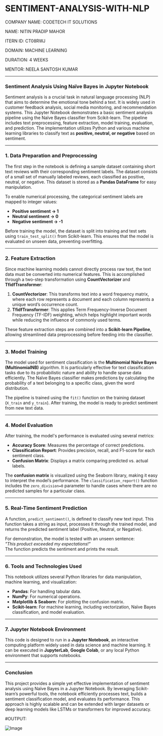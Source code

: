 # SENTIMENT-ANALYSIS-WITH-NLP

COMPANY NAME: CODETECH IT SOLUTIONS

NAME: NITIN PRADIP MAHOR

ITERN ID: CT08RWJ

DOMAIN: MACHINE LEARNING

DURATION: 4 WEEKS

MENTOR: NEELA SANTOSH KUMAR



---

### **Sentiment Analysis Using Naïve Bayes in Jupyter Notebook**
Sentiment analysis is a crucial task in natural language processing (NLP) that aims to determine the emotional tone behind a text. It is widely used in customer feedback analysis, social media monitoring, and recommendation systems. This Jupyter Notebook demonstrates a basic sentiment analysis pipeline using the Naïve Bayes classifier from Scikit-learn. The pipeline includes text preprocessing, feature extraction, model training, evaluation, and prediction. The implementation utilizes Python and various machine learning libraries to classify text as **positive, neutral, or negative** based on sentiment.

---

### **1. Data Preparation and Preprocessing**
The first step in the notebook is defining a sample dataset containing short text reviews with their corresponding sentiment labels. The dataset consists of a small set of manually labeled reviews, each classified as positive, neutral, or negative. This dataset is stored as a **Pandas DataFrame** for easy manipulation.

To enable numerical processing, the categorical sentiment labels are mapped to integer values:
- **Positive sentiment → 1**
- **Neutral sentiment → 0**
- **Negative sentiment → -1**

Before training the model, the dataset is split into training and test sets using `train_test_split()` from Scikit-learn. This ensures that the model is evaluated on unseen data, preventing overfitting.

---

### **2. Feature Extraction**
Since machine learning models cannot directly process raw text, the text data must be converted into numerical features. This is accomplished through a two-step transformation using **CountVectorizer** and **TfidfTransformer**:

1. **CountVectorizer**: This transforms text into a word frequency matrix, where each row represents a document and each column represents a unique word’s occurrence count.
2. **TfidfTransformer**: This applies Term Frequency-Inverse Document Frequency (TF-IDF) weighting, which helps highlight important words while reducing the influence of commonly used terms.

These feature extraction steps are combined into a **Scikit-learn Pipeline**, allowing streamlined data preprocessing before feeding into the classifier.

---

### **3. Model Training**
The model used for sentiment classification is the **Multinomial Naïve Bayes (MultinomialNB)** algorithm. It is particularly effective for text classification tasks due to its probabilistic nature and ability to handle sparse data efficiently. The Naïve Bayes classifier makes predictions by calculating the probability of a text belonging to a specific class, given the word distribution.

The pipeline is trained using the `fit()` function on the training dataset (`X_train` and `y_train`). After training, the model is ready to predict sentiment from new text data.

---

### **4. Model Evaluation**
After training, the model's performance is evaluated using several metrics:

- **Accuracy Score**: Measures the percentage of correct predictions.
- **Classification Report**: Provides precision, recall, and F1-score for each sentiment class.
- **Confusion Matrix**: Displays a matrix comparing predicted vs. actual labels.

The **confusion matrix** is visualized using the Seaborn library, making it easy to interpret the model’s performance. The `classification_report()` function includes the `zero_division=0` parameter to handle cases where there are no predicted samples for a particular class.

---

### **5. Real-Time Sentiment Prediction**
A function, `predict_sentiment()`, is defined to classify new text input. This function takes a string as input, processes it through the trained model, and returns the predicted sentiment label (Positive, Neutral, or Negative). 

For demonstration, the model is tested with an unseen sentence:  
*"This product exceeded my expectations!"*  
The function predicts the sentiment and prints the result.

---

### **6. Tools and Technologies Used**
This notebook utilizes several Python libraries for data manipulation, machine learning, and visualization:

- **Pandas**: For handling tabular data.
- **NumPy**: For numerical operations.
- **Matplotlib & Seaborn**: For plotting the confusion matrix.
- **Scikit-learn**: For machine learning, including vectorization, Naïve Bayes classification, and model evaluation.

---

### **7. Jupyter Notebook Environment**
This code is designed to run in a **Jupyter Notebook**, an interactive computing platform widely used in data science and machine learning. It can be executed in **JupyterLab**, **Google Colab**, or any local Python environment that supports notebooks.

---

### **Conclusion**
This project provides a simple yet effective implementation of sentiment analysis using Naïve Bayes in a Jupyter Notebook. By leveraging Scikit-learn’s powerful tools, the notebook efficiently processes text, builds a sentiment classification model, and evaluates its performance. This approach is highly scalable and can be extended with larger datasets or deep learning models like LSTMs or transformers for improved accuracy.

#OUTPUT:

![Image](https://github.com/user-attachments/assets/a0fab2d3-bc6f-4cf2-b70e-a7a0a5840193)
